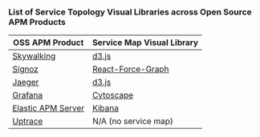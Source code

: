 ### List of Service Topology Visual Libraries across Open Source APM Products
| OSS APM Product                                             | Service Map Visual Library                                           |
|-------------------------------------------------------------|----------------------------------------------------------------------|
| [Skywalking](https://github.com/apache/skywalking)          | [d3.js](https://d3js.org/)                                           |
| [Signoz](https://github.com/signoz/signoz)                  | [React-Force-Graph](https://github.com/vasturiano/react-force-graph) |
| [Jaeger](https://github.com/jaegertracing/jaeger)           | [d3.js](https://d3js.org/)                                           |
| [Grafana](https://github.com/grafana/grafana)               | [Cytoscape](https://github.com/cytoscape/cytoscape.js)               |
| [Elastic APM Server](https://github.com/elastic/apm-server) | [Kibana](https://github.com/elastic/kibana)                          |
| [Uptrace](https://github.com/uptrace/uptrace)               | N/A    (no service map)                                              |

